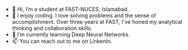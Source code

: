 - 👋 Hi, I’m a student at FAST-NUCES, Islamabad. 
- 👀 I enjoy coding. I love solving problems and the sense of accomplishment. Over three years at FAST, I've honed my analytical thinking and collaboration skills.
- 🌱 I’m currently learning Deep Neural Networks. 
- 📫 You can reach out to me on LinkenIn.

<!---
eyshafatima/eyshafatima is a ✨ special ✨ repository because its `README.md` (this file) appears on your GitHub profile.
You can click the Preview link to take a look at your changes.
--->
